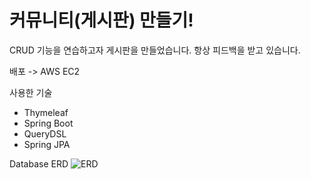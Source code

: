 # 커뮤니티(게시판) 만들기! 

CRUD 기능을 연습하고자 게시판을 만들었습니다. 
항상 피드백을 받고 있습니다.

배포 -> AWS EC2

사용한 기술 
- Thymeleaf
- Spring Boot
- QueryDSL
- Spring JPA

Database ERD
![ERD](https://user-images.githubusercontent.com/105612710/236618949-c879aade-50ab-44a5-9777-ef20a0505e30.png)
